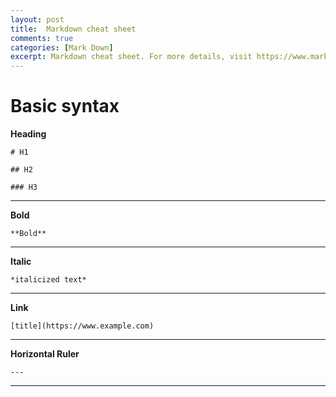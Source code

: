 ```yaml
---
layout: post
title:  Markdown cheat sheet
comments: true
categories: [Mark Down]
excerpt: Markdown cheat sheet. For more details, visit https://www.markdownguide.org/cheat-sheet/
---
```


# Basic syntax

**Heading**

`# H1`

`## H2`

`### H3`

---

**Bold**

`**Bold**`

---

**Italic**

`*italicized text*`

---

**Link**

`[title](https://www.example.com)`

---

**Horizontal Ruler**

`---`

---